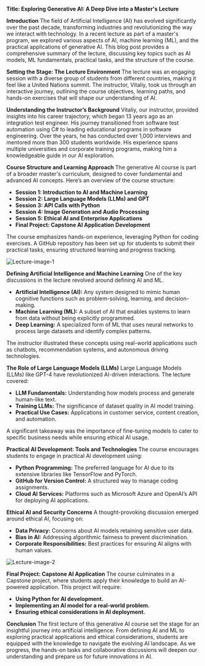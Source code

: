 **Title: Exploring Generative AI: A Deep Dive into a Master's Lecture**

**Introduction**
The field of Artificial Intelligence (AI) has evolved significantly over the past decade, transforming industries and revolutionizing the way we interact with technology. In a recent lecture as part of a master's program, we explored various aspects of AI, machine learning (ML), and the practical applications of generative AI. This blog post provides a comprehensive summary of the lecture, discussing key topics such as AI models, ML fundamentals, practical tasks, and the structure of the course.

**Setting the Stage: The Lecture Environment**
The lecture was an engaging session with a diverse group of students from different countries, making it feel like a United Nations summit. The instructor, Vitaliy, took us through an interactive journey, outlining the course objectives, learning paths, and hands-on exercises that will shape our understanding of AI.

**Understanding the Instructor’s Background**
Vitaliy, our instructor, provided insights into his career trajectory, which began 13 years ago as an integration test engineer. His journey transitioned from software test automation using C# to leading educational programs in software engineering. Over the years, he has conducted over 1,000 interviews and mentored more than 300 students worldwide. His experience spans multiple universities and corporate training programs, making him a knowledgeable guide in our AI exploration.

**Course Structure and Learning Approach**
The generative AI course is part of a broader master's curriculum, designed to cover fundamental and advanced AI concepts. Here’s an overview of the course structure:

- **Session 1: Introduction to AI and Machine Learning**
- **Session 2: Large Language Models (LLMs) and GPT**
- **Session 3: API Calls with Python**
- **Session 4: Image Generation and Audio Processing**
- **Session 5: Ethical AI and Enterprise Applications**
- **Final Project: Capstone AI Application Development**

The course emphasizes hands-on experience, leveraging Python for coding exercises. A GitHub repository has been set up for students to submit their practical tasks, ensuring structured learning and progress tracking.

![Lecture-image-1](https://github.com/SaidamirRust/masters-ai/blob/main/01%20-%20LLM%2C%20tokens%2C%20prompting%2C%20n-shot%2C%20grounding/DALL%C2%B7E%202025-02-04%2012.37.02%20-%201.%20A%20modern%20classroom%20with%20a%20diverse%20group%20of%20students%20engaged%20in%20an%20interactive%20AI%20lecture.%20The%20instructor%20is%20presenting%20AI%20concepts%20on%20a%20large%20digit.webp)

**Defining Artificial Intelligence and Machine Learning**
One of the key discussions in the lecture revolved around defining AI and ML.
- **Artificial Intelligence (AI):** Any system designed to mimic human cognitive functions such as problem-solving, learning, and decision-making.
- **Machine Learning (ML):** A subset of AI that enables systems to learn from data without being explicitly programmed.
- **Deep Learning:** A specialized form of ML that uses neural networks to process large datasets and identify complex patterns.

The instructor illustrated these concepts using real-world applications such as chatbots, recommendation systems, and autonomous driving technologies.

**The Role of Large Language Models (LLMs)**
Large Language Models (LLMs) like GPT-4 have revolutionized AI-driven interactions. The lecture covered:
- **LLM Fundamentals:** Understanding how models process and generate human-like text.
- **Training LLMs:** The significance of dataset quality in AI model training.
- **Practical Use Cases:** Applications in customer service, content creation, and automation.

A significant takeaway was the importance of fine-tuning models to cater to specific business needs while ensuring ethical AI usage.

**Practical AI Development: Tools and Technologies**
The course encourages students to engage in practical AI development using:
- **Python Programming:** The preferred language for AI due to its extensive libraries like TensorFlow and PyTorch.
- **GitHub for Version Control:** A structured way to manage coding assignments.
- **Cloud AI Services:** Platforms such as Microsoft Azure and OpenAI’s API for deploying AI applications.

**Ethical AI and Security Concerns**
A thought-provoking discussion emerged around ethical AI, focusing on:
- **Data Privacy:** Concerns about AI models retaining sensitive user data.
- **Bias in AI:** Addressing algorithmic fairness to prevent discrimination.
- **Corporate Responsibilities:** Best practices for ensuring AI aligns with human values.

 ![Lecture-image-2](https://github.com/SaidamirRust/masters-ai/blob/main/01%20-%20LLM%2C%20tokens%2C%20prompting%2C%20n-shot%2C%20grounding/DALL%C2%B7E%202025-02-04%2012.37.10%20-%20A%20futuristic%20illustration%20depicting%20AI%20and%20Machine%20Learning%20concepts.%20A%20digital%20brain%20representing%20artificial%20intelligence%20is%20connected%20to%20a%20network%20o.webp)

**Final Project: Capstone AI Application**
The course culminates in a Capstone project, where students apply their knowledge to build an AI-powered application. This project will require:
- **Using Python for AI development.**
- **Implementing an AI model for a real-world problem.**
- **Ensuring ethical considerations in AI deployment.**

**Conclusion**
The first lecture of this generative AI course set the stage for an insightful journey into artificial intelligence. From defining AI and ML to exploring practical applications and ethical considerations, students are equipped with the knowledge to navigate the evolving AI landscape. As we progress, the hands-on tasks and collaborative discussions will deepen our understanding and prepare us for future innovations in AI.
